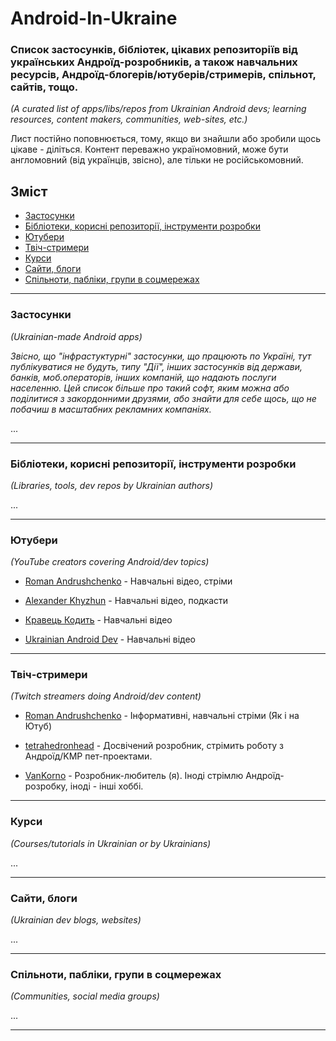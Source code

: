 # Android-In-Ukraine

### Список застосунків, бібліотек, цікавих репозиторіїв від українських Андроїд-розробників, а також навчальних ресурсів, Андроїд-блогерів/ютуберів/стримерів, спільнот, сайтів, тощо.

*_(A curated list of apps/libs/repos from Ukrainian Android devs; learning resources, content makers, communities, web-sites, etc.)_*

Лист постійно поповнюється, тому, якщо ви знайшли або зробили щось цікаве - діліться.
Контент переважно україномовний, може бути англомовний (від українців, звісно), але тільки не російськомовний.


## Зміст

- [Застосунки](#застосунки)
- [Бібліотеки, корисні репозиторії, інструменти розробки](#бібліотеки-корисні-репозиторії-інструменти-розробки)
- [Ютубери](#ютубери)
- [Твіч-стримери](#твіч-стримери)
- [Курси](#курси)
- [Сайти, блоги](#сайти-блоги)
- [Спільноти, пабліки, групи в соцмережах](#спільноти-пабліки-групи-в-соцмережах)


---

### Застосунки
*(Ukrainian-made Android apps)*

*Звісно, що "інфрастуктурні" застосунки, що працюють по Україні, тут публікуватися не будуть, типу "Дії", інших застосунків від держави, банків, моб.операторів, інших компаній, що надають послуги населенню. Цей список більше про такий софт, яким можна або поділитися з закордонними друзями, або знайти для себе щось, що не побачиш в масштабних рекламних компаніях.*



...

---

### Бібліотеки, корисні репозиторії, інструменти розробки
*(Libraries, tools, dev repos by Ukrainian authors)*

...

---

### Ютубери
*(YouTube creators covering Android/dev topics)*

- [Roman Andrushchenko](https://www.youtube.com/@andrushchenko) - Навчальні відео, стріми

- [Alexander Khyzhun](https://www.youtube.com/@khyzhun) - Навчальні відео, подкасти

- [Кравець Кодить](https://www.youtube.com/@kravets.codes) - Навчальні відео

- [Ukrainian Android Dev](https://www.youtube.com/@UkrainianAndroidDev) - Навчальні відео


---

### Твіч-стримери
*(Twitch streamers doing Android/dev content)*

- [Roman Andrushchenko](https://www.twitch.tv/randrushchenko) - Інформативні, навчальні стріми (Як і на Ютуб)

- [tetrahedronhead](https://www.twitch.tv/tetrahedronhead) - Досвічений розробник, стрімить роботу з Андроїд/KMP пет-проектами.

- [VanKorno](https://www.twitch.tv/vankorno) - Розробник-любитель (я). Іноді стрімлю Андроїд-розробку, іноді - інші хоббі.

---

### Курси
*(Courses/tutorials in Ukrainian or by Ukrainians)*

...

---

### Сайти, блоги
*(Ukrainian dev blogs, websites)*

...

---

### Спільноти, пабліки, групи в соцмережах
*(Communities, social media groups)*

...

---



